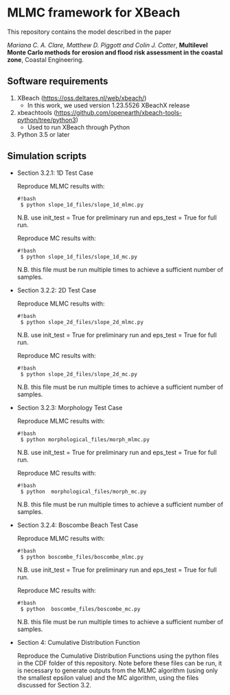 MLMC framework for XBeach
================

This repository contains the model described in the paper

*Mariana C. A. Clare, Matthew D. Piggott and Colin J. Cotter*, **Multilevel Monte Carlo methods for erosion and flood risk assessment in the coastal zone**, Coastal Engineering.


Software requirements
-------------------------

1. XBeach (https://oss.deltares.nl/web/xbeach/)
    * In this work, we used version 1.23.5526 XBeachX release
2. xbeachtools (https://github.com/openearth/xbeach-tools-python/tree/python3)
    * Used to run XBeach through Python
3. Python 3.5 or later


Simulation scripts
------------------

* Section 3.2.1: 1D Test Case
    
    Reproduce MLMC results with:

   ```
   #!bash
    $ python slope_1d_files/slope_1d_mlmc.py
   ```
    N.B. use init_test = True for preliminary run and eps_test = True for full run.

    Reproduce MC results with:

   ```
   #!bash
    $ python slope_1d_files/slope_1d_mc.py
   ```
    N.B. this file must be run multiple times to achieve a sufficient number of samples.

* Section 3.2.2: 2D Test Case
    
   Reproduce MLMC results with:

   ```
   #!bash
    $ python slope_2d_files/slope_2d_mlmc.py
   ```
    N.B. use init_test = True for preliminary run and eps_test = True for full run.

    Reproduce MC results with:

   ```
   #!bash
    $ python slope_2d_files/slope_2d_mc.py
   ```
    N.B. this file must be run multiple times to achieve a sufficient number of samples.
   
 * Section 3.2.3: Morphology Test Case
    
    Reproduce MLMC results with:

   ```
   #!bash
    $ python morphological_files/morph_mlmc.py
   ```
    N.B. use init_test = True for preliminary run and eps_test = True for full run.

    Reproduce MC results with:

   ```
   #!bash
    $ python  morphological_files/morph_mc.py
   ```
    N.B. this file must be run multiple times to achieve a sufficient number of samples.
    
 * Section 3.2.4: Boscombe Beach Test Case
    
    Reproduce MLMC results with:

   ```
   #!bash
    $ python boscombe_files/boscombe_mlmc.py
   ```
    N.B. use init_test = True for preliminary run and eps_test = True for full run.

    Reproduce MC results with:

   ```
   #!bash
    $ python  boscombe_files/boscombe_mc.py
   ```
    N.B. this file must be run multiple times to achieve a sufficient number of samples.
    
 * Section 4: Cumulative Distribution Function
 
   Reproduce the Cumulative Distribution Functions using the python files in the CDF folder of this repository. Note before these files can be run, it is necessary to generate outputs from the MLMC algorithm (using only the smallest epsilon value) and the MC algorithm, using the files discussed for Section 3.2.    
